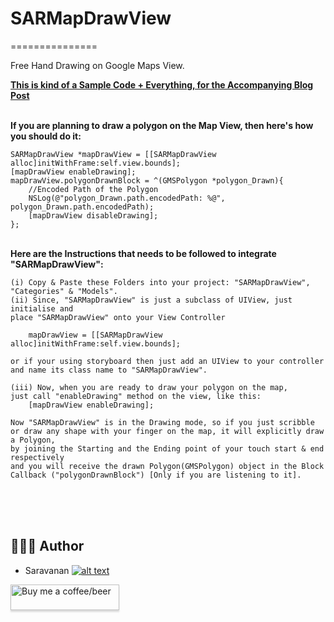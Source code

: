 # SARMapDrawView
===============

Free Hand Drawing on Google Maps View.

**[This is kind of a Sample Code + Everything, for the Accompanying Blog Post](http://saru2020.blogspot.com/2015/05/free-hand-drawing-on-googles-map-view.html)**<br/>
	
<br/>
<b>If you are planning to draw a polygon on the Map View, then here's how you should do it:</b>


    SARMapDrawView *mapDrawView = [[SARMapDrawView alloc]initWithFrame:self.view.bounds];
    [mapDrawView enableDrawing];
    mapDrawView.polygonDrawnBlock = ^(GMSPolygon *polygon_Drawn){
	    //Encoded Path of the Polygon
        NSLog(@"polygon_Drawn.path.encodedPath: %@", polygon_Drawn.path.encodedPath);
	    [mapDrawView disableDrawing];
    };

<br/>
<b>Here are the Instructions that needs to be followed to integrate "SARMapDrawView": </b>
	
	(i) Copy & Paste these Folders into your project: "SARMapDrawView", "Categories" & "Models".
	(ii) Since, "SARMapDrawView" is just a subclass of UIView, just initialise and 
	place "SARMapDrawView" onto your View Controller 
    
    	mapDrawView = [[SARMapDrawView alloc]initWithFrame:self.view.bounds];
	
	or if your using storyboard then just add an UIView to your controller 
	and name its class name to "SARMapDrawView".
	
	(iii) Now, when you are ready to draw your polygon on the map, 
	just call "enableDrawing" method on the view, like this:
		[mapDrawView enableDrawing];
		
	Now "SARMapDrawView" is in the Drawing mode, so if you just scribble 
	or draw any shape with your finger on the map, it will explicitly draw a Polygon, 
	by joining the Starting and the Ending point of your touch start & end respectively 
	and you will receive the drawn Polygon(GMSPolygon) object in the Block 
	Callback ("polygonDrawnBlock") [Only if you are listening to it].
	
<br/>
	
		
<br/>
<br/>

## 👨🏻‍💻 Author
[1.1]: http://i.imgur.com/tXSoThF.png
[1]: http://www.twitter.com/saruhere

* Saravanan [![alt text][1.1]][1]

<a class="bmc-button" target="_blank" href="https://www.buymeacoffee.com/saru2020"><img src="https://www.buymeacoffee.com/assets/img/custom_images/orange_img.png" alt="Buy me a coffee/beer" style="height: 41px !important;width: 174px !important;box-shadow: 0px 3px 2px 0px rgba(190, 190, 190, 0.5) !important;-webkit-box-shadow: 0px 3px 2px 0px rgba(190, 190, 190, 0.5) !important;"><span style="margin-left:5px"></span></a>
